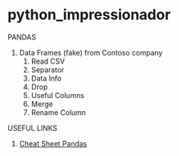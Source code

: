 # python_impressionador
PANDAS
1. Data Frames (fake) from Contoso company
   1. Read CSV
   2. Separator
   3. Data Info
   4. Drop
   5. Useful Columns
   6. Merge
   7. Rename Column

USEFUL LINKS
1. [Cheat Sheet Pandas](https://github.com/pandas-dev/pandas/blob/main/doc/cheatsheet/Pandas_Cheat_Sheet.pdf)